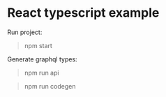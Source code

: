 # React typescript example


Run project:

> npm start


Generate graphql types:

> npm run api

> npm run codegen

